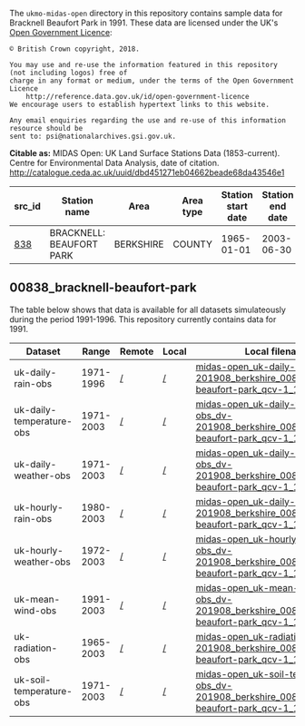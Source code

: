 The `ukmo-midas-open` directory in this repository contains sample data for
Bracknell Beaufort Park in 1991. These data are licensed under the UK's
[Open Government Licence](https://www.nationalarchives.gov.uk/doc/open-government-licence/version/3/):
 
    © British Crown copyright, 2018.
    
    You may use and re-use the information featured in this repository (not including logos) free of 
    charge in any format or medium, under the terms of the Open Government Licence
        http://reference.data.gov.uk/id/open-government-licence
    We encourage users to establish hypertext links to this website.
    
    Any email enquiries regarding the use and re-use of this information resource should be 
    sent to: psi@nationalarchives.gsi.gov.uk.

**Citable as:** MIDAS Open: UK Land Surface Stations Data (1853-current). Centre for Environmental Data Analysis, date of citation.
http://catalogue.ceda.ac.uk/uuid/dbd451271eb04662beade68da43546e1

| src_id  | Station name              | Area      | Area type | Station start date  | Station end date | Latitude | Longitude | Postcode |
|---------|---------------------------|-----------|-----------|---------------------|------------------|----------|-----------|----------|
| [838] | BRACKNELL: BEAUFORT PARK  | BERKSHIRE | COUNTY    | 1965-01-01          | 2003-06-30       | 51.3898  | -0.784    | RG11 3   |

[838]: http://archive.ceda.ac.uk/cgi-bin/midas_stations/station_details.cgi.py?idstring=838


## 00838_bracknell-beaufort-park

The table below shows that data is available for all datasets simulateously during the period 1991-1996. This repository currently contains data for 1991.


| Dataset                  | Range     | Remote     | Local    | Local filename |
|--------------------------|-----------|------------|----------|----------------|
| uk-daily-rain-obs        | 1971-1996 | [/][rdr]   | [/][ldr] | [midas-open_uk-daily-rain-obs_dv-201908_berkshire_00838_bracknell-beaufort-park_qcv-1_1991.csv][ldr91] |
| uk-daily-temperature-obs | 1971-2003 | [/][rdt]   | [/][ldt] | [midas-open_uk-daily-temperature-obs_dv-201908_berkshire_00838_bracknell-beaufort-park_qcv-1_1991.csv][ldt91] |
| uk-daily-weather-obs     | 1971-2003 | [/][rdw]   | [/][ldw] | [midas-open_uk-daily-weather-obs_dv-201908_berkshire_00838_bracknell-beaufort-park_qcv-1_1995.csv][ldw91] |
| uk-hourly-rain-obs       | 1980-2003 | [/][rhr]   | [/][lhr] | [midas-open_uk-daily-rain-obs_dv-201908_berkshire_00838_bracknell-beaufort-park_qcv-1_1991.csv][lhr91] |
| uk-hourly-weather-obs    | 1972-2003 | [/][rhw]   | [/][lhw] | [midas-open_uk-hourly-weather-obs_dv-201908_berkshire_00838_bracknell-beaufort-park_qcv-1_1995.csv][lhw91] |
| uk-mean-wind-obs         | 1991-2003 | [/][rmw]   | [/][lmw] | [midas-open_uk-mean-wind-obs_dv-201908_berkshire_00838_bracknell-beaufort-park_qcv-1_1995.csv][lmw91] |
| uk-radiation-obs         | 1965-2003 | [/][rsr]   | [/][lsr] | [midas-open_uk-radiation-obs_dv-201908_berkshire_00838_bracknell-beaufort-park_qcv-1_1995.csv][lsr91] |
| uk-soil-temperature-obs  | 1971-2003 | [/][rst]   | [/][lst] | [midas-open_uk-soil-temperature-obs_dv-201908_berkshire_00838_bracknell-beaufort-park_qcv-1_1995.csv][lst91] |


[rdr]: http://dap.ceda.ac.uk/badc/ukmo-midas-open/data/uk-daily-rain-obs/dataset-version-201908/berkshire/00838_bracknell-beaufort-park/qc-version-1/
[ldr]: /opencdms_test_data/data/badc/ukmo-midas-open/data/uk-daily-rain-obs/dataset-version-201908/berkshire/00838_bracknell-beaufort-park/qc-version-1/
[ldr91]: /opencdms_test_data/data/badc/ukmo-midas-open/data/uk-daily-rain-obs/dataset-version-201908/berkshire/00838_bracknell-beaufort-park/qc-version-1/midas-open_uk-daily-rain-obs_dv-201908_berkshire_00838_bracknell-beaufort-park_qcv-1_1991.csv

[rdt]: http://dap.ceda.ac.uk/badc/ukmo-midas-open/data/uk-daily-temperature-obs/dataset-version-201908/berkshire/00838_bracknell-beaufort-park/qc-version-1/
[ldt]: /opencdms_test_data/data/badc/ukmo-midas-open/data/uk-daily-temperature-obs/dataset-version-201908/berkshire/00838_bracknell-beaufort-park/qc-version-1/
[ldt91]: /opencdms_test_data/data/badc/ukmo-midas-open/data/uk-daily-temperature-obs/dataset-version-201908/berkshire/00838_bracknell-beaufort-park/qc-version-1/midas-open_uk-daily-temperature-obs_dv-201908_berkshire_00838_bracknell-beaufort-park_qcv-1_1991.csv

[rdw]: http://dap.ceda.ac.uk/badc/ukmo-midas-open/data/uk-daily-weather-obs/dataset-version-201908/berkshire/00838_bracknell-beaufort-park/qc-version-1/
[ldw]: /opencdms_test_data/data/badc/ukmo-midas-open/data/uk-daily-weather-obs/dataset-version-201908/berkshire/00838_bracknell-beaufort-park/qc-version-1/
[ldw91]: /opencdms_test_data/data/badc/ukmo-midas-open/data/uk-daily-weather-obs/dataset-version-201908/berkshire/00838_bracknell-beaufort-park/qc-version-1/midas-open_uk-daily-weather-obs_dv-201908_berkshire_00838_bracknell-beaufort-park_qcv-1_1995.csv

[rhr]: http://dap.ceda.ac.uk/badc/ukmo-midas-open/data/uk-hourly-rain-obs/dataset-version-201908/berkshire/00838_bracknell-beaufort-park/qc-version-1/
[lhr]: /opencdms_test_data/data/badc/ukmo-midas-open/data/uk-hourly-rain-obs/dataset-version-201908/berkshire/00838_bracknell-beaufort-park/qc-version-1/
[lhr91]: /opencdms_test_data/data/badc/ukmo-midas-open/data/uk-hourly-rain-obs/dataset-version-201908/berkshire/00838_bracknell-beaufort-park/qc-version-1/midas-open_uk-hourly-rain-obs_dv-201908_berkshire_00838_bracknell-beaufort-park_qcv-1_1995.csv

[rhw]: http://dap.ceda.ac.uk/badc/ukmo-midas-open/data/uk-hourly-weather-obs/dataset-version-201908/berkshire/00838_bracknell-beaufort-park/qc-version-1/
[lhw]: /opencdms_test_data/data/badc/ukmo-midas-open/data/uk-hourly-weather-obs/dataset-version-201908/berkshire/00838_bracknell-beaufort-park/qc-version-1/
[lhw91]: /opencdms_test_data/data/badc/ukmo-midas-open/data/uk-hourly-weather-obs/dataset-version-201908/berkshire/00838_bracknell-beaufort-park/qc-version-1/midas-open_uk-hourly-weather-obs_dv-201908_berkshire_00838_bracknell-beaufort-park_qcv-1_1995.csv

[rmw]: http://dap.ceda.ac.uk/badc/ukmo-midas-open/data/uk-mean-wind-obs/dataset-version-201908/berkshire/00838_bracknell-beaufort-park/qc-version-1/
[lmw]: /opencdms_test_data/data/badc/ukmo-midas-open/data/uk-mean-wind-obs/dataset-version-201908/berkshire/00838_bracknell-beaufort-park/qc-version-1/
[lmw91]: /opencdms_test_data/data/badc/ukmo-midas-open/data/uk-mean-wind-obs/dataset-version-201908/berkshire/00838_bracknell-beaufort-park/qc-version-1/midas-open_uk-mean-wind-obs_dv-201908_berkshire_00838_bracknell-beaufort-park_qcv-1_1995.csv

[rsr]: http://dap.ceda.ac.uk/badc/ukmo-midas-open/data/uk-radiation-obs/dataset-version-201908/berkshire/00838_bracknell-beaufort-park/qc-version-1/
[lsr]: /opencdms_test_data/data/badc/ukmo-midas-open/data/uk-radiation-obs/dataset-version-201908/berkshire/00838_bracknell-beaufort-park/qc-version-1/ 
[lsr91]: /opencdms_test_data/data/badc/ukmo-midas-open/data/uk-radiation-obs/dataset-version-201908/berkshire/00838_bracknell-beaufort-park/qc-version-1/midas-open_uk-radiation-obs_dv-201908_berkshire_00838_bracknell-beaufort-park_qcv-1_1995.csv

[rst]: http://dap.ceda.ac.uk/badc/ukmo-midas-open/data/uk-soil-temperature-obs/dataset-version-201908/berkshire/00838_bracknell-beaufort-park/qc-version-1/
[lst]: /opencdms_test_data/data/badc/ukmo-midas-open/data/uk-soil-temperature-obs/dataset-version-201908/berkshire/00838_bracknell-beaufort-park/qc-version-1/
[lst91]: /opencdms_test_data/data/badc/ukmo-midas-open/data/uk-soil-temperature-obs/dataset-version-201908/berkshire/00838_bracknell-beaufort-park/qc-version-1/midas-open_uk-soil-temperature-obs_dv-201908_berkshire_00838_bracknell-beaufort-park_qcv-1_1995.csv

<!-- Scripting download...

http://dap.ceda.ac.uk/badc/ukmo-midas-open/data/uk-daily-rain-obs/dataset-version-201908/berkshire/00838_bracknell-beaufort-park/qc-version-1/midas-open_uk-daily-rain-obs_dv-201908_berkshire_00838_bracknell-beaufort-park_qcv-1_1991.csv

http://dap.ceda.ac.uk/badc/ukmo-midas-open/data/uk-daily-temperature-obs/dataset-version-201908/berkshire/00838_bracknell-beaufort-park/qc-version-1/midas-open_uk-daily-temperature-obs_dv-201908_berkshire_00838_bracknell-beaufort-park_qcv-1_1991.csv

http://dap.ceda.ac.uk/badc/ukmo-midas-open/data/uk-daily-weather-obs/dataset-version-201908/berkshire/00838_bracknell-beaufort-park/qc-version-1/midas-open_uk-daily-weather-obs_dv-201908_berkshire_00838_bracknell-beaufort-park_qcv-1_1991.csv

http://dap.ceda.ac.uk/badc/ukmo-midas-open/data/uk-hourly-rain-obs/dataset-version-201908/berkshire/00838_bracknell-beaufort-park/qc-version-1/midas-open_uk-hourly-rain-obs_dv-201908_berkshire_00838_bracknell-beaufort-park_qcv-1_1991.csv

http://dap.ceda.ac.uk/badc/ukmo-midas-open/data/uk-hourly-weather-obs/dataset-version-201908/berkshire/00838_bracknell-beaufort-park/qc-version-1/midas-open_uk-hourly-weather-obs_dv-201908_berkshire_00838_bracknell-beaufort-park_qcv-1_1991.csv

http://dap.ceda.ac.uk/badc/ukmo-midas-open/data/uk-mean-wind-obs/dataset-version-201908/berkshire/00838_bracknell-beaufort-park/qc-version-1/midas-open_uk-mean-wind-obs_dv-201908_berkshire_00838_bracknell-beaufort-park_qcv-1_1991.csv

http://dap.ceda.ac.uk/badc/ukmo-midas-open/data/uk-radiation-obs/dataset-version-201908/berkshire/00838_bracknell-beaufort-park/qc-version-1/midas-open_uk-radiation-obs_dv-201908_berkshire_00838_bracknell-beaufort-park_qcv-1_1991.csv

http://dap.ceda.ac.uk/badc/ukmo-midas-open/data/uk-soil-temperature-obs/dataset-version-201908/berkshire/00838_bracknell-beaufort-park/qc-version-1/midas-open_uk-soil-temperature-obs_dv-201908_berkshire_00838_bracknell-beaufort-park_qcv-1_1991.csv


mkdir -p badc/ukmo-midas-open/data/uk-daily-rain-obs/dataset-version-201908/berkshire/00838_bracknell-beaufort-park/qc-version-1/
mkdir -p badc/ukmo-midas-open/data/uk-daily-temperature-obs/dataset-version-201908/berkshire/00838_bracknell-beaufort-park/qc-version-1/
mkdir -p badc/ukmo-midas-open/data/uk-daily-weather-obs/dataset-version-201908/berkshire/00838_bracknell-beaufort-park/qc-version-1/
mkdir -p badc/ukmo-midas-open/data/uk-hourly-rain-obs/dataset-version-201908/berkshire/00838_bracknell-beaufort-park/qc-version-1/
mkdir -p badc/ukmo-midas-open/data/uk-hourly-weather-obs/dataset-version-201908/berkshire/00838_bracknell-beaufort-park/qc-version-1/
mkdir -p badc/ukmo-midas-open/data/uk-mean-wind-obs/dataset-version-201908/berkshire/00838_bracknell-beaufort-park/qc-version-1/
mkdir -p badc/ukmo-midas-open/data/uk-radiation-obs/dataset-version-201908/berkshire/00838_bracknell-beaufort-park/qc-version-1/ 
mkdir -p badc/ukmo-midas-open/data/uk-soil-temperature-obs/dataset-version-201908/berkshire/00838_bracknell-beaufort-park/qc-version-1/


mv midas-open_uk-daily-rain-obs_dv-201908_berkshire_00838_bracknell-beaufort-park_qcv-1_1991.csv badc/ukmo-midas-open/data/uk-daily-rain-obs/dataset-version-201908/berkshire/00838_bracknell-beaufort-park/qc-version-1/
mv midas-open_uk-daily-temperature-obs_dv-201908_berkshire_00838_bracknell-beaufort-park_qcv-1_1991.csv badc/ukmo-midas-open/data/uk-daily-temperature-obs/dataset-version-201908/berkshire/00838_bracknell-beaufort-park/qc-version-1/
mv midas-open_uk-daily-weather-obs_dv-201908_berkshire_00838_bracknell-beaufort-park_qcv-1_1991.csv badc/ukmo-midas-open/data/uk-daily-weather-obs/dataset-version-201908/berkshire/00838_bracknell-beaufort-park/qc-version-1/
mv midas-open_uk-hourly-rain-obs_dv-201908_berkshire_00838_bracknell-beaufort-park_qcv-1_1991.csv badc/ukmo-midas-open/data/uk-hourly-rain-obs/dataset-version-201908/berkshire/00838_bracknell-beaufort-park/qc-version-1/
mv midas-open_uk-hourly-weather-obs_dv-201908_berkshire_00838_bracknell-beaufort-park_qcv-1_1991.csv badc/ukmo-midas-open/data/uk-hourly-weather-obs/dataset-version-201908/berkshire/00838_bracknell-beaufort-park/qc-version-1/
mv midas-open_uk-mean-wind-obs_dv-201908_berkshire_00838_bracknell-beaufort-park_qcv-1_1991.csv badc/ukmo-midas-open/data/uk-mean-wind-obs/dataset-version-201908/berkshire/00838_bracknell-beaufort-park/qc-version-1/
mv midas-open_uk-radiation-obs_dv-201908_berkshire_00838_bracknell-beaufort-park_qcv-1_1991.csv badc/ukmo-midas-open/data/uk-radiation-obs/dataset-version-201908/berkshire/00838_bracknell-beaufort-park/qc-version-1/ 
mv midas-open_uk-soil-temperature-obs_dv-201908_berkshire_00838_bracknell-beaufort-park_qcv-1_1991.csv badc/ukmo-midas-open/data/uk-soil-temperature-obs/dataset-version-201908/berkshire/00838_bracknell-beaufort-park/qc-version-1/


-->